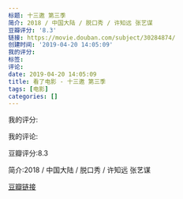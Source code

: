 ```yaml
---
标题: 十三邀 第三季
简介: 2018 / 中国大陆 / 脱口秀 / 许知远 张艺谋
豆瓣评分: '8.3'
链接: https://movie.douban.com/subject/30284874/
创建时间: '2019-04-20 14:05:09'
我的评分:
标签:
评论:
date: 2019-04-20 14:05:09
title: 看了电影 - 十三邀 第三季
tags: [电影]
categories: []
---
```


我的评分:

我的评论:

豆瓣评分:8.3

简介:2018 / 中国大陆 / 脱口秀 / 许知远 张艺谋

[豆瓣链接](https://movie.douban.com/subject/30284874/)


